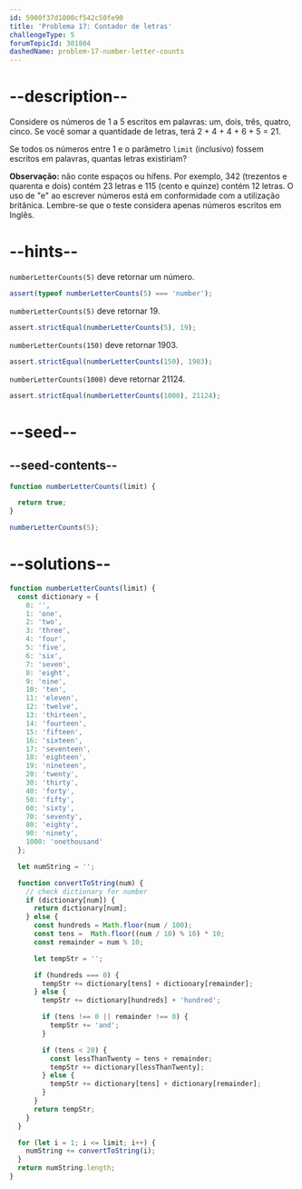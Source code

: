 ```yaml
---
id: 5900f37d1000cf542c50fe90
title: 'Problema 17: Contador de letras'
challengeType: 5
forumTopicId: 301804
dashedName: problem-17-number-letter-counts
---
```


# --description--

Considere os números de 1 a 5 escritos em palavras: um, dois, três, quatro, cinco. Se você somar a quantidade de letras, terá 2 + 4 + 4 + 6 + 5 = 21.

Se todos os números entre 1 e o parâmetro `limit` (inclusivo) fossem escritos em palavras, quantas letras existiriam?

**Observação:** não conte espaços ou hífens. Por exemplo, 342 (trezentos e quarenta e dois) contém 23 letras e 115 (cento e quinze) contém 12 letras. O uso de "e" ao escrever números está em conformidade com a utilização britânica. Lembre-se que o teste considera apenas números escritos em Inglês.

# --hints--

`numberLetterCounts(5)` deve retornar um número.

```js
assert(typeof numberLetterCounts(5) === 'number');
```

`numberLetterCounts(5)` deve retornar 19.

```js
assert.strictEqual(numberLetterCounts(5), 19);
```

`numberLetterCounts(150)` deve retornar 1903.

```js
assert.strictEqual(numberLetterCounts(150), 1903);
```

`numberLetterCounts(1000)` deve retornar 21124.

```js
assert.strictEqual(numberLetterCounts(1000), 21124);
```

# --seed--

## --seed-contents--

```js
function numberLetterCounts(limit) {

  return true;
}

numberLetterCounts(5);
```

# --solutions--

```js
function numberLetterCounts(limit) {
  const dictionary = {
    0: '',
    1: 'one',
    2: 'two',
    3: 'three',
    4: 'four',
    5: 'five',
    6: 'six',
    7: 'seven',
    8: 'eight',
    9: 'nine',
    10: 'ten',
    11: 'eleven',
    12: 'twelve',
    13: 'thirteen',
    14: 'fourteen',
    15: 'fifteen',
    16: 'sixteen',
    17: 'seventeen',
    18: 'eighteen',
    19: 'nineteen',
    20: 'twenty',
    30: 'thirty',
    40: 'forty',
    50: 'fifty',
    60: 'sixty',
    70: 'seventy',
    80: 'eighty',
    90: 'ninety',
    1000: 'onethousand'
  };

  let numString = '';

  function convertToString(num) {
    // check dictionary for number
    if (dictionary[num]) {
      return dictionary[num];
    } else {
      const hundreds = Math.floor(num / 100);
      const tens =  Math.floor((num / 10) % 10) * 10;
      const remainder = num % 10;

      let tempStr = '';

      if (hundreds === 0) {
        tempStr += dictionary[tens] + dictionary[remainder];
      } else {
        tempStr += dictionary[hundreds] + 'hundred';

        if (tens !== 0 || remainder !== 0) {
          tempStr += 'and';
        }

        if (tens < 20) {
          const lessThanTwenty = tens + remainder;
          tempStr += dictionary[lessThanTwenty];
        } else {
          tempStr += dictionary[tens] + dictionary[remainder];
        }
      }
      return tempStr;
    }
  }

  for (let i = 1; i <= limit; i++) {
    numString += convertToString(i);
  }
  return numString.length;
}
```
